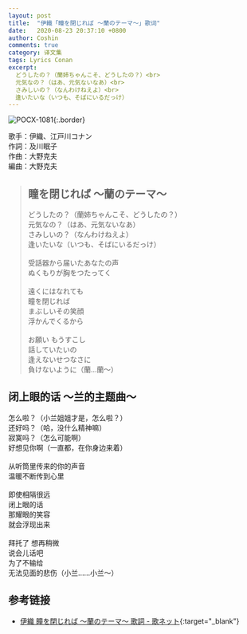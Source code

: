 ```yaml
---
layout: post
title:  "伊織「瞳を閉じれば 〜蘭のテーマ〜」歌词"
date:   2020-08-23 20:37:10 +0800
author: Coshin
comments: true
category: 译文集
tags: Lyrics Conan
excerpt:
  どうしたの？（蘭姉ちゃんこそ、どうしたの？）<br>
  元気なの？（はあ、元気ないなあ）<br>
  さみしいの？（なんわけねえよ）<br>
  逢いたいな（いつも、そばにいるだっけ）
---
```

![POCX-1081](https://www.generasia.com/w/images/5/58/IORI_BGI_A.jpg){:.border}

歌手：伊織、江戸川コナン<br>
作詞：及川眠子<br>
作曲：大野克夫<br>
編曲：大野克夫

<blockquote class="original">
  <h2>瞳を閉じれば 〜蘭のテーマ〜</h2>
  <p>
    どうしたの？（蘭姉ちゃんこそ、どうしたの？）<br>
    元気なの？（はあ、元気ないなあ）<br>
    さみしいの？（なんわけねえよ）<br>
    逢いたいな（いつも、そばにいるだっけ）<br>
    <br>
    受話器から届いたあなたの声<br>
    ぬくもりが胸をつたってく<br>
    <br>
    遠くにはなれても<br>
    瞳を閉じれば<br>
    まぶしいその笑顔<br>
    浮かんでくるから<br>
    <br>
    お願い もうすこし<br>
    話していたいの<br>
    逢えないせつなさに<br>
    負けないように（蘭…蘭〜）
  </p>
</blockquote>

<div class="translation">
  <h2>闭上眼的话 ～兰的主题曲～</h2>
  <p>
    怎么啦？（小兰姐姐才是，怎么啦？）<br>
    还好吗？（哈，没什么精神嘛）<br>
    寂寞吗？（怎么可能啊）<br>
    好想见你啊（一直都，在你身边来着）<br>
    <br>
    从听筒里传来的你的声音<br>
    温暖不断传到心里<br>
    <br>
    即使相隔很远<br>
    闭上眼的话<br>
    那耀眼的笑容<br>
    就会浮现出来<br>
    <br>
    拜托了 想再稍微<br>
    说会儿话吧<br>
    为了不输给<br>
    无法见面的悲伤（小兰……小兰～）
  </p>
</div>

## 参考链接

* [伊織 瞳を閉じれば 〜蘭のテーマ〜 歌詞 - 歌ネット](https://www.uta-net.com/song/58235/){:target="_blank"}
